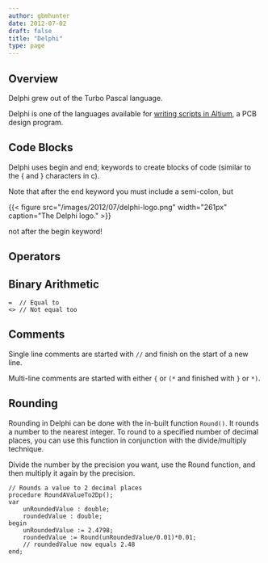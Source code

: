 ```yaml
---
author: gbmhunter
date: 2012-07-02
draft: false
title: "Delphi"
type: page
---
```


## Overview

Delphi grew out of the Turbo Pascal language.

Delphi is one of the languages available for [writing scripts in Altium](/electronics/general/altium/altium-scripting-and-using-the-api/), a PCB design program.

## Code Blocks

Delphi uses begin and end; keywords to create blocks of code (similar to the { and } characters in c).

Note that after the end keyword you must include a semi-colon, but

{{< figure src="/images/2012/07/delphi-logo.png" width="261px" caption="The Delphi logo."  >}}

not after the begin keyword!

## Operators

## Binary Arithmetic

```delphi    
=  // Equal to
<> // Not equal too
```

## Comments

Single line comments are started with `//` and finish on the start of a new line.

Multi-line comments are started with either `{` or `(*` and finished with `}` or `*)`.

## Rounding

Rounding in Delphi can be done with the in-built function `Round()`. It rounds a number to the nearest integer. To round to a specified number of decimal places, you can use this function in conjunction with the divide/multiply technique.

Divide the number by the precision you want, use the Round function, and then multiply it again by the precision.

```delphi    
// Rounds a value to 2 decimal places
procedure RoundAValueTo2Dp();
var
    unRoundedValue : double;
    roundedValue : double;
begin
    unRoundedValue := 2.4798;
    roundedValue := Round(unRoundedValue/0.01)*0.01;
    // roundedValue now equals 2.48
end;
```